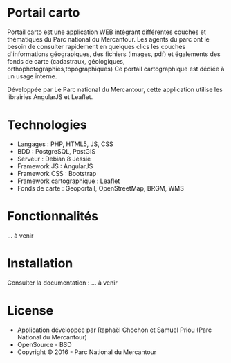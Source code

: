 # Portail carto

Portail carto est une application WEB intégrant différentes couches et thématiques du Parc national du Mercantour. 
Les agents du parc ont le besoin de consulter rapidement en quelques clics les couches d'informations géograpiques, des fichiers (images, pdf) et égalements des fonds de carte (cadastraux, géologiques, orthophotographies,topographiques)
Ce portail cartographique est dédiée à un usage interne.

Développée par Le Parc national du Mercantour, cette application utilise les librairies AngularJS et Leaflet.

# Technologies

* Langages : PHP, HTML5, JS, CSS
* BDD : PostgreSQL, PostGIS
* Serveur : Debian 8 Jessie
* Framework JS : AngularJS
* Framework CSS : Bootstrap
* Framework cartographique : Leaflet
* Fonds de carte : Geoportail, OpenStreetMap, BRGM, WMS

# Fonctionnalités

... à venir

# Installation

Consulter la documentation : ... à venir

# License

* Application développée par Raphaël Chochon et Samuel Priou (Parc National du Mercantour)
* OpenSource - BSD
* Copyright © 2016 - Parc National du Mercantour